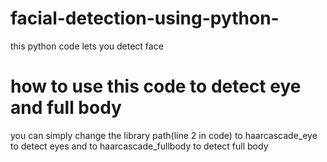 # facial-detection-using-python-
this python code lets you detect face 
# how to use this code to detect eye and full body
you can simply change the library path(line 2 in code) to haarcascade_eye to detect eyes and to haarcascade_fullbody to detect full body
